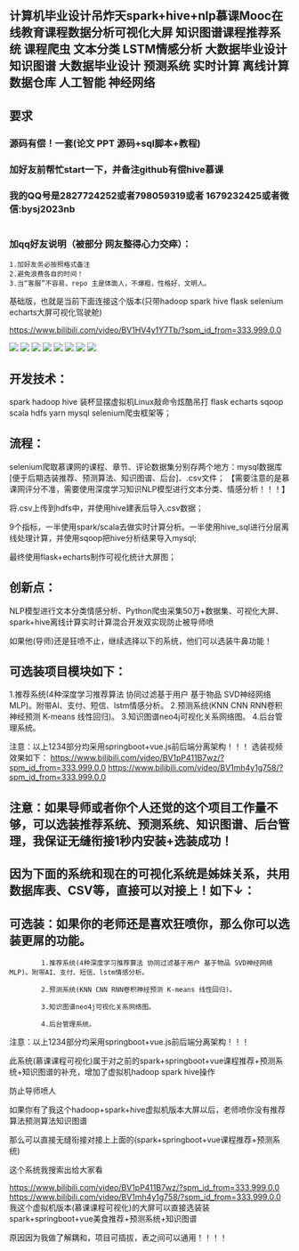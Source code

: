 ## 计算机毕业设计吊炸天spark+hive+nlp慕课Mooc在线教育课程数据分析可视化大屏 知识图谱课程推荐系统 课程爬虫 文本分类 LSTM情感分析 大数据毕业设计 知识图谱 大数据毕业设计 预测系统 实时计算 离线计算 数据仓库 人工智能 神经网络

## 要求
### 源码有偿！一套(论文 PPT 源码+sql脚本+教程)

### 
### 加好友前帮忙start一下，并备注github有偿hive慕课
### 我的QQ号是2827724252或者798059319或者 1679232425或者微信:bysj2023nb

# 

### 加qq好友说明（被部分 网友整得心力交瘁）：
    1.加好友务必按照格式备注
    2.避免浪费各自的时间！
    3.当“客服”不容易，repo 主是体面人，不爆粗，性格好，文明人。

基础版，也就是当前下面连接这个版本(只带hadoop spark hive flask selenium echarts大屏可视化驾驶舱)

https://www.bilibili.com/video/BV1HV4y1Y7Tb/?spm_id_from=333.999.0.0

![](1.png)
![](2.png)
![](3.png)
![](4.png)
![](5.png)
![](6.png)
![](7.png)
![](8.png)

## 开发技术：
spark hadoop hive 装杯显摆虚拟机Linux敲命令炫酷吊打 flask echarts sqoop scala hdfs yarn mysql selenium爬虫框架等；

## 流程： 

selenium爬取慕课网的课程、章节、评论数据集分别存两个地方：mysql数据库[便于后期选装推荐、预测算法、知识图谱、后台]、.csv文件；
【需要注意的是慕课网评分不准，需要使用深度学习知识NLP模型进行文本分类、情感分析！！！】

将.csv上传到hdfs中，并使用hive建表后导入.csv数据；

9个指标，一半使用spark/scala去做实时计算分析。一半使用hive_sql进行分层离线处理计算，并使用sqoop把hive分析结果导入mysql;

最终使用flask+echarts制作可视化统计大屏图；



## 创新点：
NLP模型进行文本分类情感分析、Python爬虫采集50万+数据集、可视化大屏、spark+hive离线计算实时计算混合开发双实现防止被导师喷

如果他(导师)还是狂喷不止，继续选择以下的系统，他们可以选装牛鼻功能！

## 可选装项目模块如下：
1.推荐系统(4种深度学习推荐算法 协同过滤基于用户 基于物品 SVD神经网络 MLP)。附带AI、支付、短信、lstm情感分析。
2.预测系统(KNN CNN RNN卷积神经预测 K-means 线性回归)。
3.知识图谱neo4j可视化关系网络图。
4.后台管理系统。

注意：以上1234部分均采用springboot+vue.js前后端分离架构！！！
选装视频效果如下：
https://www.bilibili.com/video/BV1pP411B7wz/?spm_id_from=333.999.0.0
https://www.bilibili.com/video/BV1mh4y1g758/?spm_id_from=333.999.0.0

## 注意：如果导师或者你个人还觉的这个项目工作量不够，可以选装推荐系统、预测系统、知识图谱、后台管理，我保证无缝衔接1秒内安装+选装成功！
## 因为下面的系统和现在的可视化系统是姊妹关系，共用数据库表、CSV等，直接可以对接上！如下↓：

## 可选装：如果你的老师还是喜欢狂喷你，那么你可以选装更屌的功能。

            1.推荐系统(4种深度学习推荐算法 协同过滤基于用户 基于物品 SVD神经网络 MLP)。附带AI、支付、短信、lstm情感分析。

            2.预测系统(KNN CNN RNN卷积神经预测 K-means 线性回归)。

            3.知识图谱neo4j可视化关系网络图。

            4.后台管理系统。

注意：以上1234部分均采用springboot+vue.js前后端分离架构！！！

此系统(慕课课程可视化)属于对之前的spark+springboot+vue课程推荐+预测系统+知识图谱的补充，增加了虚拟机hadoop spark hive操作

防止导师喷人



如果你有了我这个hadoop+spark+hive虚拟机版本大屏以后，老师喷你没有推荐算法预测算法知识图谱

那么可以直接无缝衔接对接上上面的(spark+springboot+vue课程推荐+预测系统)

这个系统我搜索出给大家看

https://www.bilibili.com/video/BV1pP411B7wz/?spm_id_from=333.999.0.0
https://www.bilibili.com/video/BV1mh4y1g758/?spm_id_from=333.999.0.0
我这个虚拟机版本(慕课课程可视化)的大屏可以直接选装装spark+springboot+vue美食推荐+预测系统+知识图谱 

原因因为我做了解耦和，项目可插拔，表之间可以通用！！！！



































